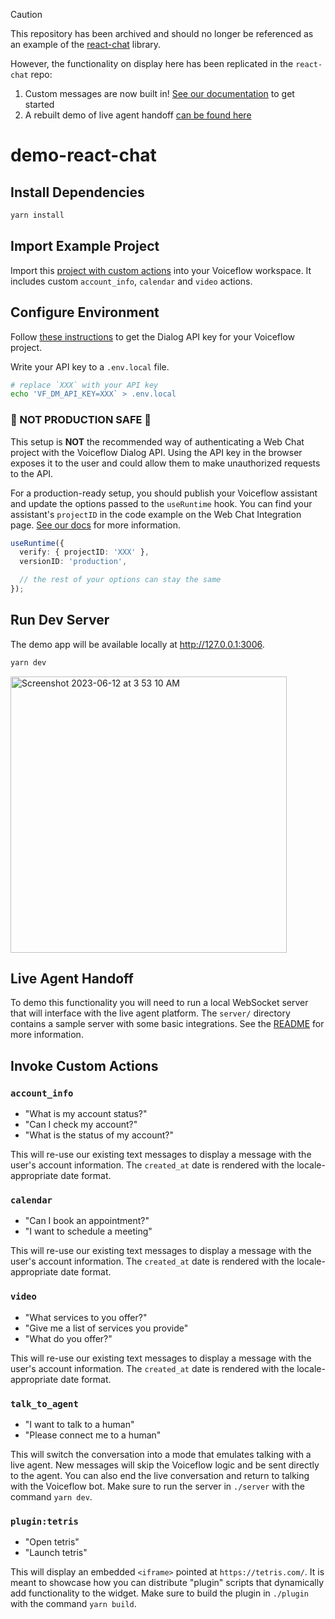 > [!CAUTION]
> This repository has been archived and should no longer be referenced as an example of the [react-chat](https://github.com/voiceflow/react-chat) library.
>
> However, the functionality on display here has been replicated in the `react-chat` repo:
> 1. Custom messages are now built in! [See our documentation](https://developer.voiceflow.com/docs/render-custom-widgets-effects) to get started
> 2. A rebuilt demo of live agent handoff [can be found here](https://github.com/voiceflow/react-chat/tree/master/examples/live-agent)

# demo-react-chat

## Install Dependencies

```sh
yarn install
```

## Import Example Project

Import this [project with custom actions](example_project.vf) into your Voiceflow workspace.
It includes custom `account_info`, `calendar` and `video` actions.

## Configure Environment

Follow [these instructions](https://developer.voiceflow.com/reference/project#obtaining-a-dialog-manager-api-key)
to get the Dialog API key for your Voiceflow project.

Write your API key to a `.env.local` file.

```sh
# replace `XXX` with your API key
echo 'VF_DM_API_KEY=XXX` > .env.local
```

### 🛑 NOT PRODUCTION SAFE 🛑

This setup is **NOT** the recommended way of authenticating a Web Chat project with the Voiceflow Dialog API.
Using the API key in the browser exposes it to the user and could allow them to make unauthorized requests to the API.

For a production-ready setup, you should publish your Voiceflow assistant and update the options passed to the `useRuntime` hook. You can find your assistant's `projectID` in the code example on the Web Chat Integration page.
[See our docs](https://developer.voiceflow.com/docs/chat-widget) for more information.

```ts
useRuntime({
  verify: { projectID: 'XXX' },
  versionID: 'production',

  // the rest of your options can stay the same
});
```

## Run Dev Server

The demo app will be available locally at <http://127.0.0.1:3006>.

```sh
yarn dev
```

<img width="442" alt="Screenshot 2023-06-12 at 3 53 10 AM" src="https://github.com/voiceflow/demo-react-chat/assets/3784470/417199c3-317f-4722-9b5f-e27fff78d6e8">

## Live Agent Handoff

To demo this functionality you will need to run a local WebSocket server that will interface with the live agent platform.
The `server/` directory contains a sample server with some basic integrations.
See the [README](server/README.md) for more information.

## Invoke Custom Actions

### `account_info`

- "What is my account status?"
- "Can I check my account?"
- "What is the status of my account?"

This will re-use our existing text messages to display a message with the user's account information.
The `created_at` date is rendered with the locale-appropriate date format.

### `calendar`

- "Can I book an appointment?"
- "I want to schedule a meeting"

This will re-use our existing text messages to display a message with the user's account information.
The `created_at` date is rendered with the locale-appropriate date format.

### `video`

- "What services to you offer?"
- "Give me a list of services you provide"
- "What do you offer?"

This will re-use our existing text messages to display a message with the user's account information.
The `created_at` date is rendered with the locale-appropriate date format.

### `talk_to_agent`

- "I want to talk to a human"
- "Please connect me to a human"

This will switch the conversation into a mode that emulates talking with a live agent.
New messages will skip the Voiceflow logic and be sent directly to the agent.
You can also end the live conversation and return to talking with the Voiceflow bot.
Make sure to run the server in `./server` with the command `yarn dev`.

### `plugin:tetris`

- "Open tetris"
- "Launch tetris"

This will display an embedded `<iframe>` pointed at `https://tetris.com/`.
It is meant to showcase how you can distribute "plugin" scripts that dynamically add functionality to the widget.
Make sure to build the plugin in `./plugin` with the command `yarn build`.
